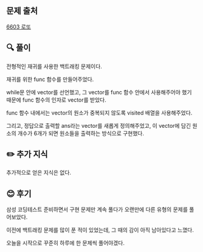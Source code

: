 ## 문제 출처

<a href="https://www.acmicpc.net/problem/6603" rel="nofollow">6603 로또</a>

## 🔍 풀이

전형적인 재귀를 사용한 백트래킹 문제이다.

재귀를 위한 func 함수를 만들어주었다.

while문 안에 vector를 선언했고, 그 vector를 func 함수 안에서 사용해주어야 했기 때문에 func 함수의 인자로 vector를 받았다.

func 함수 내에서는 vector의 원소가 중복되지 않도록 visited 배열을 사용해주었다.

그리고, 정답으로 출력할 ans라는 vector를 새롭게 정의해주었고, 이 vector에 담긴 원소의 개수가 6개가 되면 원소들을 출력하는 방식으로 구현했다.

## ✏️ 추가 지식

추가적으로 얻은 지식은 없다.

## 😊 후기

삼성 코딩테스트 준비하면서 구현 문제만 계속 풀다가 오랜만에 다른 유형의 문제를 풀어보았다.

이전에 백트래킹 문제를 많이 푼 적이 있었는데, 그 때의 감이 아직 남아있다고 느꼈다.

오늘을 시작으로 꾸준히 하루에 한 문제씩 풀어야겠다.